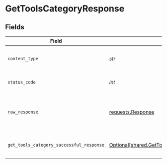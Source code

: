 # GetToolsCategoryResponse


## Fields

| Field                                                                                                            | Type                                                                                                             | Required                                                                                                         | Description                                                                                                      |
| ---------------------------------------------------------------------------------------------------------------- | ---------------------------------------------------------------------------------------------------------------- | ---------------------------------------------------------------------------------------------------------------- | ---------------------------------------------------------------------------------------------------------------- |
| `content_type`                                                                                                   | *str*                                                                                                            | :heavy_check_mark:                                                                                               | HTTP response content type for this operation                                                                    |
| `status_code`                                                                                                    | *int*                                                                                                            | :heavy_check_mark:                                                                                               | HTTP response status code for this operation                                                                     |
| `raw_response`                                                                                                   | [requests.Response](https://requests.readthedocs.io/en/latest/api/#requests.Response)                            | :heavy_check_mark:                                                                                               | Raw HTTP response; suitable for custom response parsing                                                          |
| `get_tools_category_successful_response`                                                                         | [Optional[shared.GetToolsCategorySuccessfulResponse]](../../models/shared/gettoolscategorysuccessfulresponse.md) | :heavy_minus_sign:                                                                                               | GET /tools/:category Successful response                                                                         |